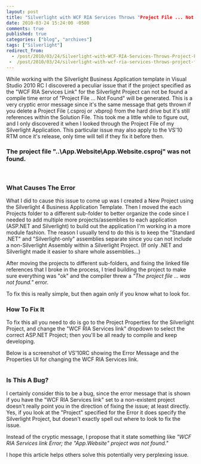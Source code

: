 ```yaml
---
layout: post
title: "Silverlight with WCF RIA Services Throws "Project File ... Not Found" Error When Compiling in Visual Studio 2010 RC"
date: 2010-03-24 15:24:00 -0500
comments: true
published: true
categories: ["blog", "archives"]
tags: ["Silverlight"]
redirect_from: 
  - /post/2010/03/24/Silverlight-with-WCF-RIA-Services-Throws-Project-File-Not-Found-Error-When-Compiling-in-Visual-Studio-2010-RC
 -  /post/2010/03/24/silverlight-with-wcf-ria-services-throws-project-file-not-found-error-when-compiling-in-visual-studio-2010-rc
---
```

<!-- more -->
<p>While working with the Silverlight Business Application template in Visual Studio 2010 RC I discovered a peculiar issue that if the project specified as the "WCF RIA Services Link" for the Silverlight Project can not be found a compile time error of "Project File ... Not Found" will be generated. This is a very cryptic error message since it's the same message that gets thrown if you delete a Project File (.csproj or .vbproj) from the hard drive but it's still references within the Solution File. This took me a little while to figure out, and I only discovered it when I looked through the Project File of my Silverlight Application. This particular issue may also apply to the VS'10 RTM once it's release, only time will tell if they fix it before then.</p>
<h3>The project file "..\App.Website\App.Website.csproj" was not found.</h3>
<p>&nbsp;</p>
<h3>What Causes The Error<br /></h3>
<p>What I did to cause this issue to come up was I created a New Project using the Silverlight 4 Business Application Template. Then I moved the each Projects folder to a different sub-folder to better organize the code since I needed to add multiple more projects/assemblies to each application (ASP.NET and Silverlight) to build out the application I'm working in a more module fashion. The reason I usually tend to do this is to keep the "Standard .NET" and "Silverlight-only" assemblies separate since you can not include a non-Silverlight Assembly within a Silverlight Project. (If only .NET and Silverlight made it easier to share whole assemblies...)</p>
<p>After moving the projects to different sub-folders, and fixing the linked file references that I broke in the process, I tried building the project to make sure everything was "ok" and the compiler threw a <em>"The project file ... was not found." </em>error.</p>
<p>To fix this is really simple, but then again only if you know what to look for.</p>
<h3>How To Fix It<br /></h3>
<p>To fix this all you need to do is go to the Project Properties for the Silverlight Project, and change the "WCF RIA Services link" dropdown to select the correct ASP.NET Project; then you'll be all ready to compile and keep developing.</p>
<p>Below is a screenshot of VS'10RC showing the Error Message and the Properties UI for changing the WCF RIA Services link.</p>
<p><a href="/images/posts2010/3/VS2010RC1_Silverlight_BusinessTemplate_WCFRIAServicesLink_ProjectNotFound.png"><img src="/images/posts2010/3/VS2010RC1_Silverlight_BusinessTemplate_WCFRIAServicesLink_ProjectNotFound.png" border="0" alt="" /></a></p>
<h3>Is This A Bug?</h3>
<p>I certainly consider this to be a bug, since the error message that is shown if you have the "WCF RIA Services link" set to a non-existent project doesn't really point you in the direction of fixing the issue; at least directly. Yes, if you look at the "Project" specified for the Error it does specify the Silverlight Project, but doesn't exactly spell out where to look to fix the issue.</p>
<p>Instead of the cryptic message, I propose that it state something like <em>"WCF RIA Services link Error; the "App.Website" project was not found."</em></p>
<p>I hope this article helps others solve this potentially very perplexing issue.</p>
